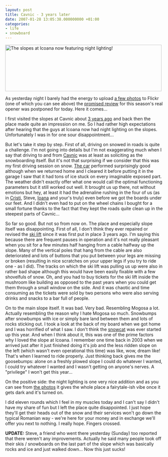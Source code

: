 ```yaml
---
layout: post
title: Cavnic - 3 years later
date: 2007-01-28 13:05:38.000000000 +01:00
categories:
- life
- snowboard
---
```

<img src="https://content.rusiczki.net/blogpics/cavnic_night_lighting.jpg" width="500" height="148" alt="The slopes at Icoana now featuring night lighting!" class="image" />

As yesterday night I barely had the energy to upload <a href="http://www.flickr.com/photos/janos/archives/date-taken/2007/01/27/">a few photos</a> to Flickr (one of which you can see above) the <a href="http://www.rusiczki.net/2007/01/26/the-weather-as-it-should-be/">promised review</a> for this season's real opener was postponed for today. Here it comes...

I first visited the slopes at Cavnic about <a href="http://www.rusiczki.net/2004/02/21/snowboarding-trip/">3 years ago</a> and back then the place made quite an impression on me. So I had rather high expectations after hearing that the guys at Icoana now had night lighting on the slopes. Unfortunately I was in for one sour disappointment...

But let's take it step by step. First of all, driving on snowed in roads is quite a challenge. I'm not going into details but I'm not exaggerating much when I say that driving to and from <a href="http://en.wikipedia.org/wiki/Cavnic">Cavnic</a> was at least as soliciting as the snowboarding itself. But it's not that surprising if we consider that this was my first driving session on snow. <a href="http://www.flickr.com/photos/janos/270080029/">The car</a> performed surprisingly good although when we returned home and I cleared it before putting it in the garage I saw that it had tons of ice stuck on every imaginable exposed part. The weather didn't exactly offer what one would call the optimal functioning parameters but it still worked out well. It brought us up there, not without emotions but hey, at least it had the adrenaline rushing in the four of us (as in <a href="http://astateofmind.pluto.ro">Cristi</a>, Steve, <a href="http://www.flickr.com/photos/ioana/">Ioana</a> and your's truly) even before we got the boards under our feet. And I didn't even had to put on the wheel chains I bought for a small fortune thanks to the fact that they kept the roads quite clean up in the steepest parts of Cavnic...

So far so good. But not so from now on. The place and especially slope itself was disappointing. First of all, I don't think they ever repaired or revised the <a href="http://en.wikipedia.org/wiki/Platter_lift">ski lift</a> since it was first put in place 3 years ago. I'm saying this because there are frequent pauses in operation and it's not really pleasant when you sit for a few minutes half hanging from a cable halfway up the slope. Many of the vertical poles that hang from the cable are also deteriorated and lots of buttons that you put between your legs are missing or broken (resulting in nice scratches on your upper legs if you try to ride one - as I did). The tracks on which the ski lift was pulling us up were also in rather bad shape although this would have been easily fixable with a few shovelfuls of snow. Oh, and you had to buy tickets for the ski lift inside the mushroom like building as opposed to the past years when you could get them through a small window on the side. And it was chaotic and time consuming as the tickets were sold by two persons who were also serving drinks and snacks to a bar full of people.

On to the main slope itself. It was bad. Very bad. Resembling Mogosa a lot. Actually resembling the reason why I hate Mogosa so much. Snowbumps after snowbumps with ice or simply bare land between them and lots of rocks sticking out. I took a look at the back of my board when we got home and I was horrified of what I saw. I don't think the <a href="http://en.wikipedia.org/wiki/Snowcat">snowcat</a> was ever started up this year. And when I think about it, this was one of the prime factors why I loved the slope at Icoana. I remember one time back in 2003 when we arrived just after it just finished doing it's job and the less ridden slope on the left (which wasn't even operational this time) was like, wow, dream like! That's when I learned to ride properly. Just thinking back gives me the goosebumps: alone on a freshly plowed slope I could do whatever I wanted, I could try whatever I wanted and I wasn't getting on anyone's nerves. A "privilege" I won't get this year...

On the positive side: the night lighting is one very nice addition and as you can see from <a href="http://www.flickr.com/photos/janos/archives/date-taken/2007/01/27/">the photos</a> it gives the whole place a fairytale-ish vibe once it gets dark and it's turned on.

I did eleven rounds which I feel in my muscles today and I can't say I didn't have my share of fun but I left the place quite disappointed. I just hope they'll get their heads out of the snow and their services won't go down the typical Romanian way - we're here for your money and in exchange we'll offer you next to nothing. I really hope. Fingers crossed.

<b>UPDATE:</b> Steve, a friend who went there yesterday (Sunday) too reported that there weren't any improvements. Actually he said many people took off their skis / snowboards on the last part of the slope which was basically rocks and ice and just walked down... Now this just sucks!
